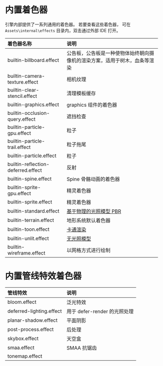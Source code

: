 # 内置着色器

引擎内部提供了一系列通用的着色器。 若要查看这些着色器， 可在 `Assets\internal\effects` 目录内，双击通过外部 IDE 打开。

| 着色器名称                         | 说明                                                                       |
| :--------------------------------- | :------------------------------------------------------------------------- |
| builtin-billboard.effect           | 公告板，公告板是一种使物体始终朝向摄像机的渲染方案，适用于树木，血条等渲染 |
| builtin-camera-texture.effect      | 相机纹理                                                                   |
| builtin-clear-stencil.effect       | 清理模板缓存                                                               |
| builtin-graphics.effect| graphics 组件的着色器|
| builtin-occlusion-query.effect     | 遮挡检查                                                                   |
| builtin-particle-gpu.effect        | 粒子                                                                       |
| builtin-particle-trail.effect      | 粒子拖尾                                                                   |
| builtin-particle.effect            | 粒子                                                                       |
| builtin-reflection-deferred.effect | 反射                                                                       |
| builtin-spine.effect               | Spine 骨骼动画的着色器                                                     |
| builtin-sprite-gpu.effect          | 精灵着色器|
| builtin-sprite.effect              | 精灵着色器|
| builtin-standard.effect            | [基于物理的光照模型 PBR](effect-buildin-pbr.md)                         |
| builtin-terrain.effect             | 地形系统默认着色器                                                         |
| builtin-toon.effect                | [卡通渲染](effect-buildin-toon.md)                                         |
| builtin-unlit.effect               | [无光照模型](effect-buildin-unlit.md)                                      |
| builtin-wireframe.effect           | 以网格方式进行绘制                                                         |


# 内置管线特效着色器

| 管线特效                 | 说明        |
| :----------------------- | :---------- |
| bloom.effect             | 泛光特效           |
| deferred-lighting.effect | 用于 defer-render 的光照处理  |
| planar-shadow.effect     | 平面阴影    |
| post-process.effect      | 后处理      |
| skybox.effect            | 天空盒      |
| smaa.effect              | SMAA 抗锯齿 |
| tonemap.effect           |             |



